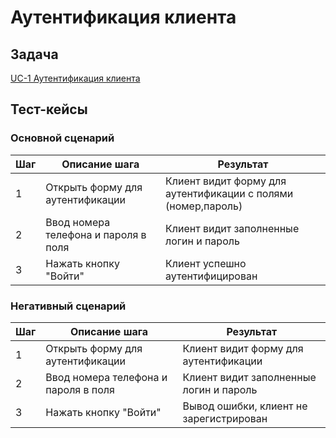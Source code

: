 # Аутентификация клиента

## Задача

[UC-1 Аутентификация клиента](../req.md#uc1)

## Тест-кейсы

###  Основной сценарий

| Шаг | Описание шага                                               | Результат                                  |
|-----|-------------------------------------------------------------|--------------------------------------------|
| 1   | Открыть форму для аутентификации         | Клиент видит форму для аутентификации с полями (номер,пароль) |
| 2   | Ввод номера телефона и пароля в поля     | Клиент видит заполненные логин и пароль                       |
| 3   | Нажать кнопку "Войти"                    | Клиент успешно аутентифицирован                               |

### Негативный сценарий

| Шаг | Описание шага                                    | Результат                                             |
|-----|--------------------------------------------------|-------------------------------------------------------|
| 1   | Открыть форму для аутентификации                 | Клиент видит форму для аутентификации                 |
| 2   | Ввод номера телефона и пароля в поля             | Клиент видит заполненные логин и пароль               |
| 3   | Нажать кнопку "Войти"                            | Вывод ошибки, клиент не зарегистрирован               |


